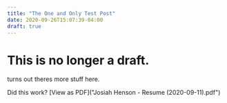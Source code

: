 ```yaml
---
title: "The One and Only Test Post"
date: 2020-09-26T15:07:39-04:00
draft: true
---
```


# This is no longer a draft.

<!--more-->
turns out theres more stuff here.

Did this work?
[View as PDF]("Josiah Henson - Resume (2020-09-11).pdf")
